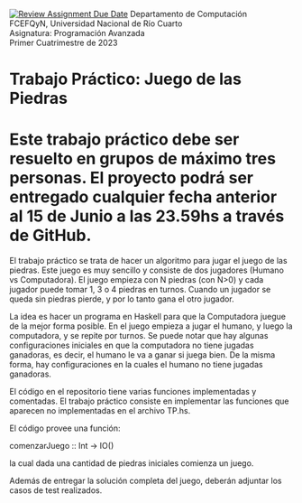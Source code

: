 [![Review Assignment Due Date](https://classroom.github.com/assets/deadline-readme-button-24ddc0f5d75046c5622901739e7c5dd533143b0c8e959d652212380cedb1ea36.svg)](https://classroom.github.com/a/hFtQazP1)
Departamento de Computación  
FCEFQyN, Universidad Nacional de Río Cuarto  
Asignatura: Programación Avanzada  
Primer Cuatrimestre de 2023  

# Trabajo Práctico: Juego de las Piedras

# Este trabajo práctico debe ser resuelto en grupos de máximo tres personas. El proyecto podrá ser entregado cualquier fecha anterior al 15 de Junio a las 23.59hs a través de GitHub.

El trabajo práctico se trata de hacer un algoritmo para jugar el juego de las
piedras. Este juego es muy sencillo y consiste de dos jugadores (Humano vs
Computadora). El juego empieza con N piedras (con N>0) y cada jugador puede
tomar 1, 3 o 4 piedras en turnos. Cuando un jugador se queda sin piedras pierde, 
y por lo tanto gana el otro jugador. 

La idea es hacer un programa en Haskell para que la Computadora juegue de la mejor 
forma posible. En el juego empieza a jugar el humano, y luego la computadora, y se repite 
por turnos. Se puede notar que hay algunas configuraciones iniciales en que la
computadora no tiene jugadas ganadoras, es decir, el humano le va a ganar si
juega bien. De la misma forma, hay configuraciones en la cuales el humano no
tiene jugadas ganadoras.

El código en el repositorio tiene varias funciones implementadas y comentadas.
El trabajo práctico consiste en implementar las funciones que aparecen no
implementadas en el archivo TP.hs. 

El código provee una función:

  comenzarJuego :: Int -> IO()

  la cual dada una cantidad de piedras iniciales comienza un juego.
  
  Además de entregar la solución completa del juego, deberán adjuntar los casos de test realizados. 

